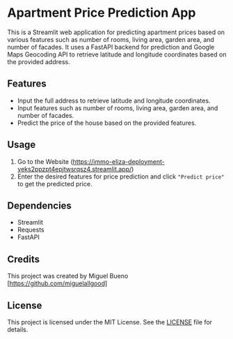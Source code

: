 # Apartment Price Prediction App

This is a Streamlit web application for predicting apartment prices based on various features such as number of rooms, living area, garden area, and number of facades. It uses a FastAPI backend for prediction and Google Maps Geocoding API to retrieve latitude and longitude coordinates based on the provided address.

## Features

- Input the full address to retrieve latitude and longitude coordinates.
- Input features such as number of rooms, living area, garden area, and number of facades.
- Predict the price of the house based on the provided features.

## Usage

1. Go to the Website (https://immo-eliza-deployment-yeks2ppzpt4epjtwsrqsz4.streamlit.app/)
2. Enter the desired features for price prediction and click `"Predict price"` to get the predicted price.

## Dependencies

- Streamlit
- Requests
- FastAPI

## Credits

This project was created by Miguel Bueno [https://github.com/miguelallgood]

## License

This project is licensed under the MIT License. See the [LICENSE](LICENSE) file for details.






